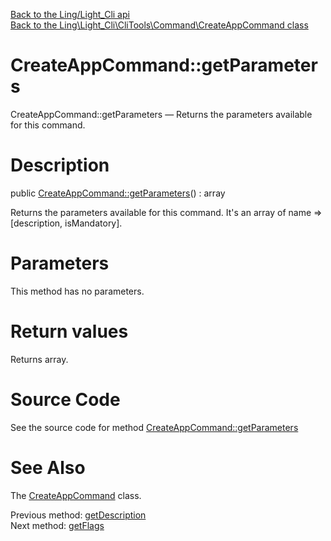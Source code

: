 [Back to the Ling/Light_Cli api](https://github.com/lingtalfi/Light_Cli/blob/master/doc/api/Ling/Light_Cli.md)<br>
[Back to the Ling\Light_Cli\CliTools\Command\CreateAppCommand class](https://github.com/lingtalfi/Light_Cli/blob/master/doc/api/Ling/Light_Cli/CliTools/Command/CreateAppCommand.md)


CreateAppCommand::getParameters
================



CreateAppCommand::getParameters — Returns the parameters available for this command.




Description
================


public [CreateAppCommand::getParameters](https://github.com/lingtalfi/Light_Cli/blob/master/doc/api/Ling/Light_Cli/CliTools/Command/CreateAppCommand/getParameters.md)() : array




Returns the parameters available for this command.
It's an array of name => [description, isMandatory].




Parameters
================

This method has no parameters.


Return values
================

Returns array.








Source Code
===========
See the source code for method [CreateAppCommand::getParameters](https://github.com/lingtalfi/Light_Cli/blob/master/CliTools/Command/CreateAppCommand.php#L121-L132)


See Also
================

The [CreateAppCommand](https://github.com/lingtalfi/Light_Cli/blob/master/doc/api/Ling/Light_Cli/CliTools/Command/CreateAppCommand.md) class.

Previous method: [getDescription](https://github.com/lingtalfi/Light_Cli/blob/master/doc/api/Ling/Light_Cli/CliTools/Command/CreateAppCommand/getDescription.md)<br>Next method: [getFlags](https://github.com/lingtalfi/Light_Cli/blob/master/doc/api/Ling/Light_Cli/CliTools/Command/CreateAppCommand/getFlags.md)<br>

